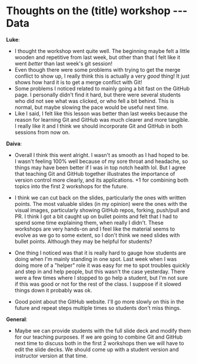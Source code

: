 Thoughts on the (title) workshop --- Data
=========================================

**Luke**:

- I thought the workshop went quite well.  The beginning maybe felt a
  little wooden and repetitive from last week, but other than that I
  felt like it went *better* than last week's git session!
- Even though there were some problems with trying to get the merge
  conflict to show up, I really think this is actually a very *good*
  thing!  It just shows how hard it is to get a merge conflict with
  Git!
- Some problems I noticed related to mainly going a bit fast on the
  GitHub page.  I personally didn't find it hard, but there were
  several students who did not see what was clicked, or who fell a bit
  behind.  This is normal, but maybe slowing the pace would be useful
  next time.
- Like I said, I felt like this lesson was better than last weeks
  because the reason for learning Git and GitHub was much clearer and
  more tangible.  I really like it and I think we should incorporate
  Git and GitHub in both sessions from now on.

**Daiva**:

- Overall I think this went alright. I wasn't as smooth as I had hoped to be. I wasn't feeling 100% well because of my sore throat and headache, so things may have been better if I was in top notch health lol. But I agree that teaching Git and GitHub together illustrates the importance of version control more clearly, and its applications.  +1 for combining both topics into the first 2 workshops for the future.

- I think we can cut back on the slides, particularly the ones with written points. The most valuable slides (in my opinion) were the ones with the visual images, particularly showing GitHub repos, forking, push/pull and PR. I think I got a bit caught up on bullet points and felt that I had to spend some time explaining them, when really I didn't. These workshops are very hands-on and I feel like the material seems to evolve as we go to some extent, so I don't think we need slides with 
bullet points. Although they may be helpful for students?

- One thing I noticed was that it is really hard to gauge how students are doing when I'm mainly standing in one spot. Last week when I was doing more of a "helper" role it was easy for me to spot troubles quickly and step in and help people, but this wasn't the case yesterday. There were a few times where I stopped to go help a student, but I'm not sure if this was good or not for the rest of the class. I suppose if it slowed things down it probably was ok.

- Good point about the GitHub website. I'll go more slowly on this in the future and repeat steps multiple times so students don't miss things.


**General**:

- Maybe we can provide students with the full slide deck and modify them for our teaching purposes. If we are going to combine Git and GitHub next time to discuss both in the first 2 workshops then we will have to edit the slide decks. We should come up with a student version and instructor version at that time.
